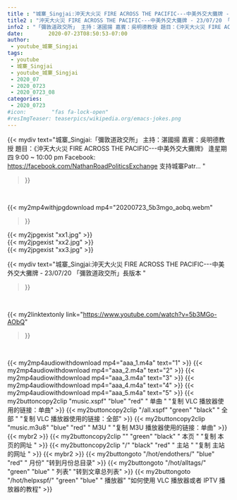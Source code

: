 ```yaml
---
title : "城寨_Singjai:沖天大火災 FIRE ACROSS THE PACIFIC---中美外交大攤牌 - 23/07/20 「彌敦道政交所」長版本 "
title2 : "沖天大火災 FIRE ACROSS THE PACIFIC---中美外交大攤牌 - 23/07/20 「彌敦道政交所」長版本 "
info2 : "「彌敦道政交所」 主持：湛國揚 嘉賓：吳明德教授 題目：《沖天大火災 FIRE ACROSS THE PACIFIC---中美外交大攤牌》 逢星期四 9:00 ~ 10:00 pm Facebook: https://facebook.com/NathanRoadPoliticsExchange 支持城寨Patr... "
date:        2020-07-23T08:50:53-07:00
author:
 - youtube_城寨_Singjai
tags:
 - youtube
 - 城寨_Singjai
 - youtube_城寨_Singjai
 - 2020_07
 - 2020_0723
 - 2020_0723_08
categories:
 - 2020_0723
#icon:        "fas fa-lock-open"
#resImgTeaser: teaserpics/wikipedia.org/emacs-jokes.png
---
```


{{< mydiv text="城寨_Singjai:「彌敦道政交所」 主持：湛國揚 嘉賓：吳明德教授 題目：《沖天大火災 FIRE ACROSS THE PACIFIC---中美外交大攤牌》 逢星期四 9:00 ~ 10:00 pm Facebook: https://facebook.com/NathanRoadPoliticsExchange 支持城寨Patr... "
>}}
<br>


{{< my2mp4withjpgdownload mp4="20200723_5b3mgo_aobq.webm"
>}}

{{< my2jpgexist "xx1.jpg" >}}<br>
{{< my2jpgexist "xx2.jpg" >}}<br>
{{< my2jpgexist "xx3.jpg" >}}<br>



{{< mydiv text="城寨_Singjai:沖天大火災 FIRE ACROSS THE PACIFIC---中美外交大攤牌 - 23/07/20 「彌敦道政交所」長版本 "
>}}
<br>

{{< my2linktextonly link="https://www.youtube.com/watch?v=5b3MGo-AObQ"
>}}


<br>

{{< my2mp4audiowithdownload mp4="aaa_1.m4a"    text="1" >}}
{{< my2mp4audiowithdownload mp4="aaa_2.m4a"    text="2" >}}
{{< my2mp4audiowithdownload mp4="aaa_3.m4a"    text="3" >}}
{{< my2mp4audiowithdownload mp4="aaa_4.m4a"    text="4" >}}
{{< my2mp4audiowithdownload mp4="aaa_5.m4a"    text="5" >}}
{{< my2buttoncopy2clip "music.xspf"        "blue"   "red"    " 单曲 "  "复制 VLC 播放器使用的链接：单曲" >}} {{< my2buttoncopy2clip "/all.xspf"         "green"  "black"  " 全部 "  "复制 VLC 播放器使用的链接：全部" >}} {{< my2buttoncopy2clip "music.m3u8"        "blue"   "red"    " M3U  "    "复制 M3U 播放器使用的链接：单曲" >}} {{< mybr2 >}} {{< my2buttoncopy2clip ""                  "green"  "black"  " 本页 "    "复制 本页的网址 " >}} {{< my2buttoncopy2clip "/"                 "black"  "red"    " 主站 "    "复制 主站的网址 " >}} {{< mybr2 >}} {{< my2buttongoto      "/hot/endothers/"   "blue"   "red"    " 月份"   "转到月份总目录" >}} {{< my2buttongoto      "/hot/alltags/"     "green"  "blue"   " 列表"   "转到文章总列表" >}} {{< my2buttongoto      "/hot/helpxspf/"    "green"  "blue"   " 播放器" "如何使用 VLC 播放器或者 IPTV 播放器的教程" >}} 
